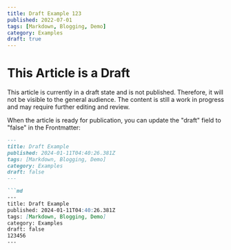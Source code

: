 ```yaml
---
title: Draft Example 123
published: 2022-07-01
tags: [Markdown, Blogging, Demo]
category: Examples
draft: true
---
```


# This Article is a Draft

This article is currently in a draft state and is not published. Therefore, it will not be visible to the general audience. The content is still a work in progress and may require further editing and review.

When the article is ready for publication, you can update the "draft" field to "false" in the Frontmatter:

```markdown
---
title: Draft Example
published: 2024-01-11T04:40:26.381Z
tags: [Markdown, Blogging, Demo]
category: Examples
draft: false
---

```md
---
title: Draft Example
published: 2024-01-11T04:40:26.381Z
tags: [Markdown, Blogging, Demo]
category: Examples
draft: false
123456
---
```
